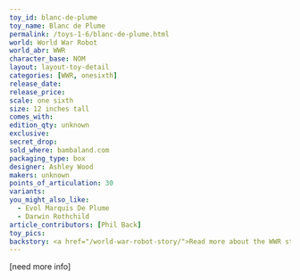 ```yaml
---
toy_id: blanc-de-plume
toy_name: Blanc de Plume
permalink: /toys-1-6/blanc-de-plume.html
world: World War Robot
world_abr: WWR
character_base: NOM
layout: layout-toy-detail
categories: [WWR, onesixth]
release_date: 
release_price: 
scale: one sixth
size: 12 inches tall
comes_with: 
edition_qty: unknown
exclusive:
secret_drop:
sold_where: bambaland.com
packaging_type: box
designer: Ashley Wood
makers: unknown
points_of_articulation: 30
variants: 
you_might_also_like:
  - Evol Marquis De Plume
  - Darwin Rothchild
article_contributors: [Phil Back]
toy_pics:
backstory: <a href="/world-war-robot-story/">Read more about the WWR story</a>
---
```



[need more info]